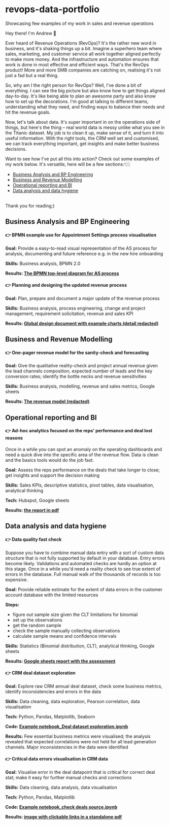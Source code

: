 # revops-data-portfolio
Showcasing few examples of my work in sales and revenue operations

Hey there! I'm Andrew 👋

Ever heard of Revenue Operations (RevOps)? It's the rather new word in business, and it's shaking things up a bit. Imagine a superhero team where sales, marketing, and customer service all work together aligned perfectly to make more money. And the infrastructure and automation ensures that work is done in most effective and efficient ways. That's the RevOps product! More and more SMB companies are catching on, realising it's not just a fad but a real thing.

So, why am I the right person for RevOps? Well, I've done a bit of everything. I can see the big picture but also know how to get things aligned day-to-day. It's like being able to plan an awesome party and also know how to set up the decorations. I'm good at talking to different teams, understanding what they need, and finding ways to balance their needs and hit the revenue goals.

Now, let's talk about data. It's super important in on the operations side of things, but here's the thing – real world data is messy unlike what you see in the Titanic dataset. My job is to clean it up, make sense of it, and turn it into useful information. With the right tools, the CRM well set and customised, we can track everything important, get insights and make better business decisions.

Want to see how I've put all this into action? Check out some examples of my work below. It's versatile, here will be a few sections:👇🏼

* [Business Analysis and BP Engineering](#business-analysis-and-bp-engineering)  
* [Business and Revenue Modelling](#business-and-revenue-modelling)
* [Operational reporting and BI](#operational-reporting-and-bi)
* [Data analysis and data hygiene](#data-analysis-and-data-hygiene) 

<br>Thank you for reading;)</br>

## Business Analysis and BP Engineering

#### 👉 BPMN example use for Appointment Settings process visualisation

__Goal:__ Provide a easy-to-read visual representation of the AS process for analysis, documenting and future reference e.g. in the new hire onboarding

__Skills:__ Business analysis, BPMN 2.0

__Results: [The BPMN top-level diagram for AS process](https://miro.com/app/board/uXjVNiNbKiI=/)__

#### 👉 Planning and designing the updated revenue process

__Goal:__ Plan, prepare and document a major update of the revenue process  

__Skills:__ Business analysis, process engineering, change and project management, requirement solicitation, revenue and sales KPI

__Results: [Global design document with example charts (detail redacted)](https://docs.google.com/document/d/1giJFaFxC3llHn1Sc5179GKAzNN8zob2pVR4KSCcrLL4/edit?usp=sharing)__

## Business and Revenue Modelling

#### 👉 One-pager revenue model for the sanity-check and forecasting

__Goal:__ Give the qualitative reality-check and project annual revenue given the lead channels composition, expected number of leads and the key conversion rates; identify the bottle necks and revenue sensitivities

__Skills:__ Business analysis, modelling, revenue and sales metrics, Google sheets

__Results: [The revenue model (redacted)](https://docs.google.com/spreadsheets/d/1YiU6LmTOVAg8TatVKFloPJm_9UbvCY93DYsBcNjTBmE/edit?gid=748648396#gid=748648396)__
   

## Operational reporting and BI

#### 👉 Ad-hoc analytics focused on the reps' performance and deal lost reasons

Once in a while you can spot an anomaly on the operating dashboards and need a quick dive into the specific area of the revenue flow. Data is clean and the basics tools would do the job fast.

__Goal:__ Assess the reps performance on the deals that take longer to close; get insights and support the decision making  

__Skills:__ Sales KPIs, descriptive statistics, pivot tables, data visualisation, analytical thinking

__Tech:__ Hubspot, Google sheets

__Results: [the report in pdf](https://github.com/outovhush/revops-data-portfolio/blob/main/Ad-hoc%20reports_AE%20WR%20lost%20deals%20quickstat_anon.pdf)__


## Data analysis and data hygiene

#### 👉 Data quality fast check

Suppose you have to combine manual data entry with a sort of custom data structure that is not fully supported by default in your database. Entry errors become likely. Validations and automated checks are hardly an option at this stage. Once in a while you'd need a reality check to see true extent of errors in the database. Full manual walk of the thousands of records is too expensive.
     
__Goal:__ Provide reliable estimate for the extent of data errors in the customer account database with the limited resources

__Steps:__
- figure out sample size given the CLT limitations for binomial
- set up the observations
- get the random sample
- check the sample manually collecting observations
- calculate sample means and confidence intervals

__Skills:__ Statistics (Binomial distribution, CLT), analytical thinking, Google sheets

__Results: [Google sheets report with the assessment](https://docs.google.com/spreadsheets/d/107Ku2k5vmR8ulyRyZNqTPoGAuRe9W2vTZqMGrSvtl5c/edit?gid=1064755575#gid=1064755575)__

#### 👉 CRM deal dataset exploration

__Goal:__  Explore raw CRM annual deal dataset, check some business metrics, identify inconsistencies and errors in the data

__Skills:__ Data cleaning, data exploration, Pearson correlation, data visualisation

__Tech:__ Python, Pandas, Matplotlib, Seaborn

__Code: [Example notebook_Deal dataset exploration.ipynb](https://github.com/outovhush/revops-data-portfolio/blob/main/Example%20notebook_Deal%20dataset%20exploration.ipynb)__

__Results:__ Few essential business metrics were visualised; the analysis revealed that expected correlations were not held for all lead generation channels. Major inconsistencies in the data were identified    

#### 👉 Critical data errors visualisation in CRM data

__Goal:__ Visualise error in the deal datapoint that is critical for correct deal stat; make it easy for further manual checks and corrections  

__Skills:__ Data cleaning, data analysis, data visualisation

__Tech:__ Python, Pandas, Matplotlib

__Code: [Example notebook_check deals source.ipynb](https://github.com/outovhush/revops-data-portfolio/blob/main/Example%20notebook_check%20deals%20source.ipynb)__

__Results: [image with clickable links in a standalone pdf](https://github.com/outovhush/revops-data-portfolio/blob/main/deal_source_plot_Create_date.pdf)__



